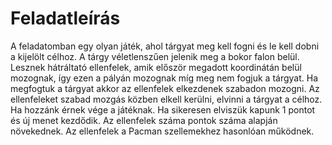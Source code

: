 # Feladatleírás

A feladatomban egy olyan játék, ahol tárgyat meg kell fogni és le kell dobni a kijelölt célhoz. A tárgy véletlenszűen jelenik meg a bokor falon belül. Lesznek hátráltató ellenfelek, amik  először megadott koordinátán belül mozognak, így ezen a pályán mozognak míg meg nem fogjuk a tárgyat. Ha megfogtuk a tárgyat akkor az ellenfelek elkezdenek szabadon mozogni. Az ellenfeleket szabad mozgás közben elkell kerülni, elvinni a tárgyat a célhoz. Ha hozzánk érnek vége a játéknak. Ha sikeresen elviszük kapunk 1 pontot és új menet kezdődik. Az ellenfelek száma pontok száma alapján növekednek. Az ellenfelek a Pacman szellemekhez hasonlóan működnek.